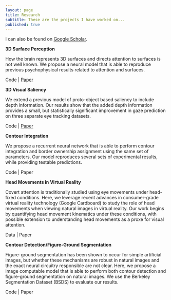 ```yaml
---
layout: page
title: Research
subtitle: These are the projects I have worked on...
published: true
---
```

I can also be found on [Google Scholar](https://scholar.google.com/citations?user=JNkLR8kAAAAJ&hl=en).

**3D Surface Perception**

How the brain represents 3D surfaces and directs attention to surfaces is not well known. We propose a neural model that is able to reproduce previous psychophysical results related to attention and surfaces.

Code | [Paper](http://brianhhu.github.io/files/Hu_etal15_3DSurface.pdf)

**3D Visual Saliency**

We extend a previous model of proto-object based saliency to include depth information. Our results show that the added depth information provides a small, but statistically significant improvement in gaze prediction on three separate eye tracking datasets.

Code | [Paper](http://brianhhu.github.io/files/Hu_etal16_3DSaliency.pdf)

**Contour Integration**

We propose a recurrent neural network that is able to perform contour integration and border ownership assignment using the same set of parameters. Our model reproduces several sets of experimental results, while providing testable predictions.

Code | Paper

**Head Movements in Virtual Reality**

Covert attention is traditionally studied using eye movements under head-fixed conditions. Here, we leverage recent advances in consumer-grade virtual reality technology (Google Cardboard) to study the role of head movements when viewing natural images in virtual reality. Our work begins by quantifying head movement kinematics under these conditions, with possible extension to understanding head movements as a proxe for visual attention.

Data | Paper

**Contour Detection/Figure-Ground Segmentation**

Figure-ground segmentation has been shown to occur for simple artificial images, but whether these mechanisms are robust in natural images and the exact neural circuitry responsible are not clear. Here, we propose a image computable model that is able to perform both contour detection and figure-ground segmentation on natural images. We use the Berkeley Segmentation Dataset (BSDS) to evaluate our results.

Code | Paper
